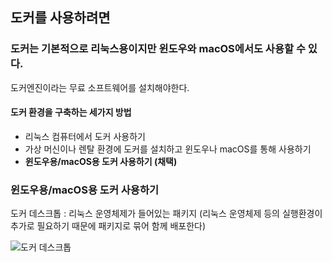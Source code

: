 ## 도커를 사용하려면

### 도커는 기본적으로 리눅스용이지만 윈도우와 macOS에서도 사용할 수 있다.
도커엔진이라는 무료 소프트웨어를 설치해야한다.

#### 도커 환경을 구축하는 세가지 방법
- 리눅스 컴퓨터에서 도커 사용하기
- 가상 머신이나 렌탈 환경에 도커를 설치하고 윈도우나 macOS를 통해 사용하기
- **윈도우용/macOS용 도커 사용하기 (채택)**

### 윈도우용/macOS용 도커 사용하기

도커 데스크톱 : 리눅스 운영체제가 들어있는 패키지 (리눅스 운영체제 등의 실행환경이 추가로 필요하기 때문에 패키지로 묶어 함께 배포한다)


![도커 데스크톱](https://github.com/user-attachments/assets/ad3b77cd-cb28-4386-b175-81d33462f105)
